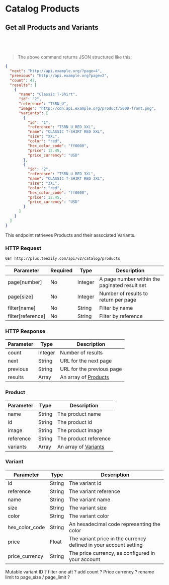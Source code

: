 # Catalog Products

## Get all Products and Variants

```ruby

```

```python

```

```shell

```

```javascript

```

> The above command returns JSON structured like this:

```json
{
  "next": "http://api.example.org/?page=4",
  "previous": "http://api.example.org?page=2",
  "count": 42,
  "results": [
    {
      "name": "Classic T-Shirt",
      "id": "2",
      "reference": "TSRN_U",
      "image": "http://cdn.api.example.org/product/5000-front.png",
      "variants": [
        {
          "id": "1",
          "reference": "TSRN_U_RED_XXL",
          "name": "CLASSIC T-SHIRT RED XXL",
          "size": "XXL",
          "color": "red",
          "hex_color_code": "ff0000",
          "price": 12.45,
          "price_currency": "USD"
        },
        {
          "id": "2",
          "reference": "TSRN_U_RED_3XL",
          "name": "CLASSIC T-SHIRT RED 3XL",
          "size": "3XL",
          "color": "red",
          "hex_color_code": "ff0000",
          "price": 12.45,
          "price_currency": "USD"
        }
      ]
    }
  ]
}
```

This endpoint retrieves Products and their associated Variants.

### HTTP Request

`GET http://plus.teezily.com/api/v2/catalog/products`

Parameter | Required | Type | Description |
--------- | -------- | ---- | ----------- |
page[number] | No | Integer | A page number within the paginated result set
page[size] | No | Integer | Number of results to return per page
filter[name] | No | String | Filter by name
filter[reference] | No | String | Filter by reference

### HTTP Response

Parameter | Type | Description |
--------- | ---- | ----------- |
count | Integer | Number of results
next | String | URL for the next page
previous | String | URL for the previous page
results | Array | An array of [Products](/#product) |

### Product

Parameter | Type | Description |
--------- | ---- | ----------- |
name | String | The product name
id | String | The product id
image | String | The product image
reference | String | The product reference
variants | Array | An array of [Variants](/#variant) |

### Variant

Parameter | Type | Description |
--------- | ---- | ----------- |
id | String | The variant id
reference | String | The variant reference
name | String | The variant name
size | String | The variant size
color | String | The variant color
hex_color_code | String | An hexadecimal code representing the color
price | Float | The variant price in the currency defined in your account setting
price_currency | String | The price currency, as configured in your account


<aside class="success">
Mutable variant ID ? filter one att ? add count ? Price currency ? rename limit to page_size / page_limit ?
</aside>